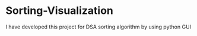 # Sorting-Visualization
I have developed this project for DSA sorting algorithm by using python GUI
